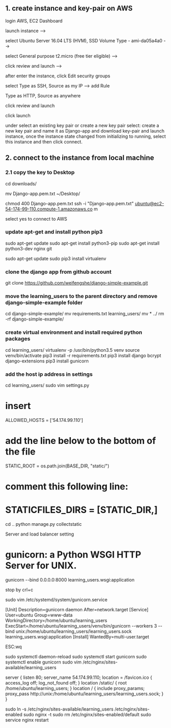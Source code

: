 ## 1. create instance and key-pair on AWS

  login AWS, EC2 Dashboard
 
  launch instance -->
  
  select Ubuntu Server 16.04 LTS (HVM), SSD Volume Type - ami-da05a4a0 -->
  
  select General purpose t2.micro (free tier eligible)  -->
  
  click review and launch -->
  
  after enter the instance, click Edit security groups
  
  select Type as SSH, Source as my IP --> add Rule   
  
  Type as HTTP, Source as anywhere
  
  click review and launch
  
  click launch
  
  under select an existing key pair or create a new key pair select: create a new key pair and name it as Django-app and download key-pair and launch instance, once the instance state changed from initializing to running, select this instance and then click connect.

## 2. connect to the instance from local machine
### 2.1 copy the key to Desktop
  
  cd downloads/
  
  mv Django-app.pem.txt ~/Desktop/
  
  chmod 400 Django-app.pem.txt
  ssh -i "Django-app.pem.txt" ubuntu@ec2-54-174-99-110.compute-1.amazonaws.co
m

select yes to connect to AWS

### update apt-get and install python pip3
sudo apt-get update
sudo apt-get install python3-pip
sudo apt-get install python3-dev nginx git

sudo apt-get update
sudo pip3 install virtualenv

### clone the django app from github account
git clone https://github.com/weifengshe/django-simple-example.git
### move the learning_users to the parent directory and remove django-simple-example folder
cd django-simple-example/
mv requirements.txt learning_users/
mv * ../
rm -rf django-simple-example/
### create virtual environment  and install required python packages
cd learning_users/
virtualenv -p /usr/bin/python3.5 venv
source venv/bin/activate
pip3 install -r requirements.txt
pip3 install django bcrypt django-extensions
pip3 install gunicorn

### add the host ip address in settings
cd learning_users/
sudo vim settings.py

# insert
ALLOWED_HOSTS = ['54.174.99.110']

# add the line below to the bottom of the file

STATIC_ROOT = os.path.join(BASE_DIR, "static/")
# comment this following line:
# STATICFILES_DIRS = [STATIC_DIR,]  

cd ..
python manage.py collectstatic

Server and load balancer setting  
# gunicorn: a Python WSGI HTTP Server for UNIX.
gunicorn --bind 0.0.0.0:8000 learning_users.wsgi:application

stop by crl+c

sudo vim /etc/systemd/system/gunicorn.service

[Unit]
Description=gunicorn daemon
After=network.target
[Service]
User=ubuntu
Group=www-data
WorkingDirectory=/home/ubuntu/learning_users
ExecStart=/home/ubuntu/learning_users/venv/bin/gunicorn --workers 3 --bind unix:/home/ubuntu/learning_users/learning_users.sock learning_users.wsgi:application
[Install]
WantedBy=multi-user.target

ESC:wq

sudo systemctl daemon-reload
sudo systemctl start gunicorn
sudo systemctl enable gunicorn
sudo vim /etc/nginx/sites-available/learning_users

server {
  listen 80;
  server_name 54.174.99.110;
  location = /favicon.ico { access_log off; log_not_found off; }
  location /static/ {
      root /home/ubuntu/learning_users;
  }
  location / {
      include proxy_params;
      proxy_pass http://unix:/home/ubuntu/learning_users/learning_users.sock;
  }
}

sudo ln -s /etc/nginx/sites-available/learning_users /etc/nginx/sites-enabled
sudo nginx -t
sudo rm /etc/nginx/sites-enabled/default
sudo service nginx restart
